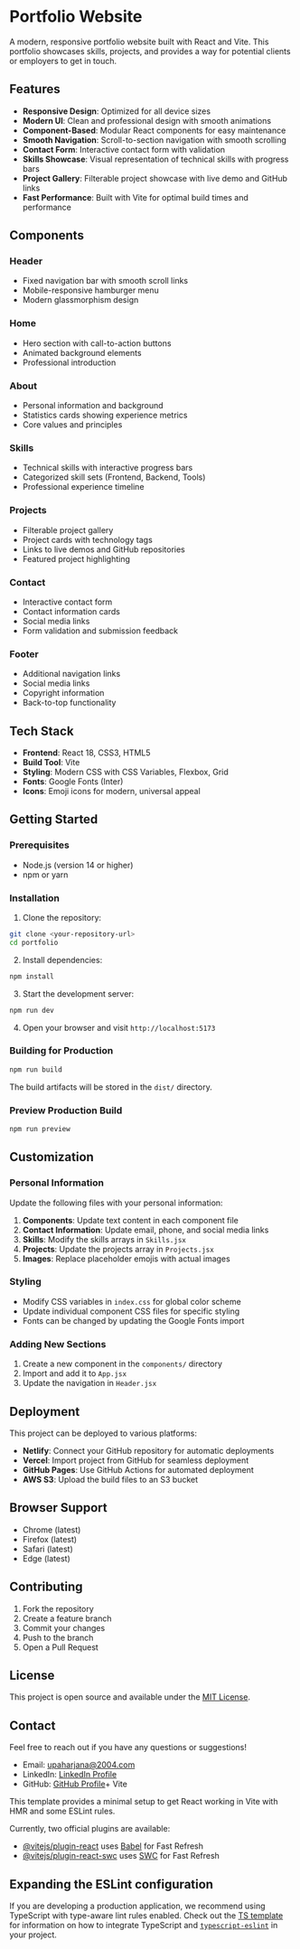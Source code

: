 # Portfolio Website

A modern, responsive portfolio website built with React and Vite. This portfolio showcases skills, projects, and provides a way for potential clients or employers to get in touch.

## Features

- **Responsive Design**: Optimized for all device sizes
- **Modern UI**: Clean and professional design with smooth animations
- **Component-Based**: Modular React components for easy maintenance
- **Smooth Navigation**: Scroll-to-section navigation with smooth scrolling
- **Contact Form**: Interactive contact form with validation
- **Skills Showcase**: Visual representation of technical skills with progress bars
- **Project Gallery**: Filterable project showcase with live demo and GitHub links
- **Fast Performance**: Built with Vite for optimal build times and performance

## Components

### Header
- Fixed navigation bar with smooth scroll links
- Mobile-responsive hamburger menu
- Modern glassmorphism design

### Home
- Hero section with call-to-action buttons
- Animated background elements
- Professional introduction

### About
- Personal information and background
- Statistics cards showing experience metrics
- Core values and principles

### Skills
- Technical skills with interactive progress bars
- Categorized skill sets (Frontend, Backend, Tools)
- Professional experience timeline

### Projects
- Filterable project gallery
- Project cards with technology tags
- Links to live demos and GitHub repositories
- Featured project highlighting

### Contact
- Interactive contact form
- Contact information cards
- Social media links
- Form validation and submission feedback

### Footer
- Additional navigation links
- Social media links
- Copyright information
- Back-to-top functionality

## Tech Stack

- **Frontend**: React 18, CSS3, HTML5
- **Build Tool**: Vite
- **Styling**: Modern CSS with CSS Variables, Flexbox, Grid
- **Fonts**: Google Fonts (Inter)
- **Icons**: Emoji icons for modern, universal appeal

## Getting Started

### Prerequisites

- Node.js (version 14 or higher)
- npm or yarn

### Installation

1. Clone the repository:
```bash
git clone <your-repository-url>
cd portfolio
```

2. Install dependencies:
```bash
npm install
```

3. Start the development server:
```bash
npm run dev
```

4. Open your browser and visit `http://localhost:5173`

### Building for Production

```bash
npm run build
```

The build artifacts will be stored in the `dist/` directory.

### Preview Production Build

```bash
npm run preview
```

## Customization

### Personal Information
Update the following files with your personal information:

1. **Components**: Update text content in each component file
2. **Contact Information**: Update email, phone, and social media links
3. **Skills**: Modify the skills arrays in `Skills.jsx`
4. **Projects**: Update the projects array in `Projects.jsx`
5. **Images**: Replace placeholder emojis with actual images

### Styling
- Modify CSS variables in `index.css` for global color scheme
- Update individual component CSS files for specific styling
- Fonts can be changed by updating the Google Fonts import

### Adding New Sections
1. Create a new component in the `components/` directory
2. Import and add it to `App.jsx`
3. Update the navigation in `Header.jsx`

## Deployment

This project can be deployed to various platforms:

- **Netlify**: Connect your GitHub repository for automatic deployments
- **Vercel**: Import project from GitHub for seamless deployment
- **GitHub Pages**: Use GitHub Actions for automated deployment
- **AWS S3**: Upload the build files to an S3 bucket

## Browser Support

- Chrome (latest)
- Firefox (latest)
- Safari (latest)
- Edge (latest)

## Contributing

1. Fork the repository
2. Create a feature branch
3. Commit your changes
4. Push to the branch
5. Open a Pull Request

## License

This project is open source and available under the [MIT License](LICENSE).

## Contact

Feel free to reach out if you have any questions or suggestions!

- Email: upaharjana@2004.com
- LinkedIn: [LinkedIn Profile](https://linkedin.com/in/upaharjana)
- GitHub: [GitHub Profile](https://github.com/upaharjana)+ Vite

This template provides a minimal setup to get React working in Vite with HMR and some ESLint rules.

Currently, two official plugins are available:

- [@vitejs/plugin-react](https://github.com/vitejs/vite-plugin-react/blob/main/packages/plugin-react) uses [Babel](https://babeljs.io/) for Fast Refresh
- [@vitejs/plugin-react-swc](https://github.com/vitejs/vite-plugin-react/blob/main/packages/plugin-react-swc) uses [SWC](https://swc.rs/) for Fast Refresh

## Expanding the ESLint configuration

If you are developing a production application, we recommend using TypeScript with type-aware lint rules enabled. Check out the [TS template](https://github.com/vitejs/vite/tree/main/packages/create-vite/template-react-ts) for information on how to integrate TypeScript and [`typescript-eslint`](https://typescript-eslint.io) in your project.
